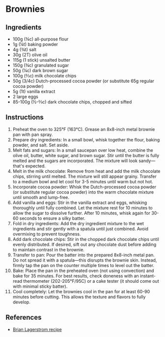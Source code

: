 # Brownies

## Ingredients
- 100g (¾c) all-purpose flour
- 1g (¼t) baking powder
- 4g (¾t) salt
- 30g (2T) olive oil
- 115g (1 stick) unsalted butter
- 150g (¾c) granulated sugar
- 50g (¼c) dark brown sugar
- 100g (⅔c) milk chocolate chips
- 50g (3/4c) Dutch-processed cocoa powder (or substitute 65g regular cocoa powder)
- 5g (1t) vanilla extract
- 2 large eggs
- 85-100g (½-⅔c) dark chocolate chips, chopped and sifted

## Instructions
1. Preheat the oven to 325°F (163°C). Grease an 8x8-inch metal brownie pan with pan spray.
2. Prepare dry ingredients: In a small bowl, whisk together the flour, baking powder, and salt. Set aside.
3. Melt fats and sugars: In a small saucepan over low heat, combine the olive oil, butter, white sugar, and brown sugar. Stir until the butter is fully melted and the sugars are incorporated. The mixture will look sandy—that's expected.
4. Melt in the milk chocolate: Remove from heat and add the milk chocolate chips, stirring until melted. The mixture will still appear grainy. Transfer to a medium bowl and let cool for 3-5 minutes until warm but not hot.
5. Incorporate cocoa powder: Whisk the Dutch-processed cocoa powder (or substitute regular cocoa powder) into the warm chocolate mixture until smooth and lump-free.
6. Add vanilla and eggs: Stir in the vanilla extract and eggs, whisking thoroughly until fully combined. Let the mixture rest for 10 minutes to allow the sugar to dissolve further. After 10 minutes, whisk again for 30-60 seconds to ensure a silky batter.
7. Fold in dry ingredients: Add the dry ingredient mixture to the wet ingredients and stir gently with a spatula until just combined. Avoid overmixing to prevent toughness.
8. Add dark chocolate chips: Stir in the chopped dark chocolate chips until evenly distributed. If desired, sift out any chocolate dust before adding to maintain contrast in the brownie.
9. Transfer to pan: Pour the batter into the prepared 8x8-inch metal pan. Do not spread it with a spatula—this disrupts the brownie skin. Instead, firmly tap the pan on the counter multiple times to level out the batter.
10. Bake: Place the pan in the preheated oven (not using convection) and bake for 35 minutes. For best results, check doneness with an instant-read thermometer (202-205°F/95C) or a cake tester (it should come out with minimal sticky batter).
11. Cool completely: Let the brownies cool in the pan for at least 60-90 minutes before cutting. This allows the texture and flavors to fully develop.

## References

- [Brian Lagerstrom recipe](https://www.youtube.com/watch?v=al7_0j1h9x4)